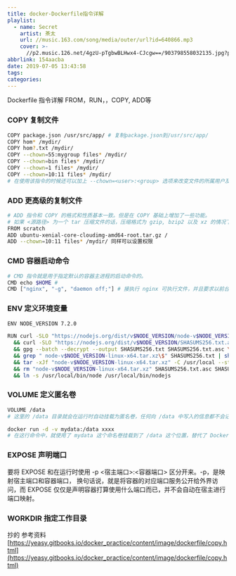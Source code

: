 ```yaml
---
title: docker-Dockerfile指令详解
playlist:
  - name: Secret
    artist: 茶太
    url: //music.163.com/song/media/outer/url?id=640866.mp3
    cover: >-
      //p2.music.126.net/4gzU-pTgbwBLHwx4-CJcgw==/903798558032135.jpg?param=90y90
abbrlink: 154aacba
date: 2019-07-05 13:43:58
tags:
categories:
---
```


Dockerfile 指令详解
FROM，RUN，，COPY, ADD等

<!-- more -->

### COPY 复制文件
```bash
COPY package.json /usr/src/app/ # 复制package.json到/usr/src/app/
COPY hom* /mydir/
COPY hom?.txt /mydir/
COPY --chown=55:mygroup files* /mydir/
COPY --chown=bin files* /mydir/
COPY --chown=1 files* /mydir/
COPY --chown=10:11 files* /mydir/
# 在使用该指令的时候还可以加上 --chown=<user>:<group> 选项来改变文件的所属用户及所属组。
```
### ADD 更高级的复制文件
```bash
# ADD 指令和 COPY 的格式和性质基本一致。但是在 COPY 基础上增加了一些功能。
# 如果 <源路径> 为一个 tar 压缩文件的话，压缩格式为 gzip, bzip2 以及 xz 的情况下，ADD 指令将会自动解压缩这个压缩文件到 <目标路径> 去。
FROM scratch
ADD ubuntu-xenial-core-cloudimg-amd64-root.tar.gz /
ADD --chown=10:11 files* /mydir/ 同样可以设置权限
```
### CMD 容器启动命令
```bash
# CMD 指令就是用于指定默认的容器主进程的启动命令的。
CMD echo $HOME # 
CMD ["nginx", "-g", "daemon off;"] # 接执行 nginx 可执行文件，并且要求以前台形式运行。
```
### ENV 定义环境变量
```bash
ENV NODE_VERSION 7.2.0

RUN curl -SLO "https://nodejs.org/dist/v$NODE_VERSION/node-v$NODE_VERSION-linux-x64.tar.xz" \
  && curl -SLO "https://nodejs.org/dist/v$NODE_VERSION/SHASUMS256.txt.asc" \
  && gpg --batch --decrypt --output SHASUMS256.txt SHASUMS256.txt.asc \
  && grep " node-v$NODE_VERSION-linux-x64.tar.xz\$" SHASUMS256.txt | sha256sum -c - \
  && tar -xJf "node-v$NODE_VERSION-linux-x64.tar.xz" -C /usr/local --strip-components=1 \
  && rm "node-v$NODE_VERSION-linux-x64.tar.xz" SHASUMS256.txt.asc SHASUMS256.txt \
  && ln -s /usr/local/bin/node /usr/local/bin/nodejs
```

### VOLUME 定义匿名卷

```bash
VOLUME /data
# 这里的 /data 目录就会在运行时自动挂载为匿名卷，任何向 /data 中写入的信息都不会记录进容器存储层，从而保证了容器存储层的无状态化。当然，运行时可以覆盖这个挂载设置

docker run -d -v mydata:/data xxxx
# 在这行命令中，就使用了 mydata 这个命名卷挂载到了 /data 这个位置，替代了 Dockerfile 中定义的匿名卷的挂载配置。
```
### EXPOSE 声明端口 
要将 EXPOSE 和在运行时使用 -p <宿主端口>:<容器端口> 区分开来。-p，是映射宿主端口和容器端口，
换句话说，就是将容器的对应端口服务公开给外界访问，而 EXPOSE 仅仅是声明容器打算使用什么端口而已，并不会自动在宿主进行端口映射。

### WORKDIR 指定工作目录



抄的
参考资料[https://yeasy.gitbooks.io/docker_practice/content/image/dockerfile/copy.html](https://yeasy.gitbooks.io/docker_practice/content/image/dockerfile/copy.html)
